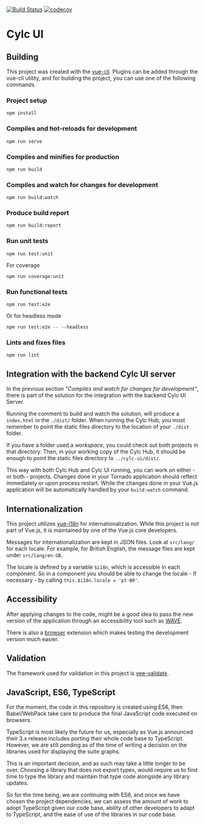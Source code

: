 [![Build Status](https://travis-ci.org/cylc/cylc-ui.svg?branch=master)](https://travis-ci.org/cylc/cylc-ui)
[![codecov](https://codecov.io/gh/cylc/cylc-ui/branch/master/graph/badge.svg)](https://codecov.io/gh/cylc/cylc-ui)

# Cylc UI

## Building

This project was created with the [vue-cli](https://cli.vuejs.org/). Plugins
can be added through the vue-cli utility, and for building the project, you
can use one of the following commands.

### Project setup

    npm install

### Compiles and hot-reloads for development

    npm run serve

### Compiles and minifies for production

    npm run build

### Compiles and watch for changes for development

    npm run build:watch

### Produce build report

    npm run build:report

### Run unit tests

    npm run test:unit

For coverage

    npm run coverage:unit

### Run functional tests

    npm run test:e2e

Or for headless mode

    npm run test:e2e -- --headless

### Lints and fixes files

    npm run lint

## Integration with the backend Cylc UI server

In the previous section _"Compiles and watch for changes for development"_,
there is part of the solution for the integration with the backend Cylc UI Server.

Running the comment to build and watch the solution, will produce a `index.html`
in the `./dist/` folder. When running the Cylc Hub, you must remember to point
the static files directory to the location of your `./dist` folder.

If you have a folder used a _workspace_, you could check out both projects in
that directory. Then, in your working copy of the Cylc Hub, it should be
enough to point the static files directory to `../cylc-ui/dist/`.

This way with both Cylc Hub and Cylc UI running, you can work on either -
or both - projects. Changes done in your Tornado application should reflect immediately
or upon process restart. While the changes done in your Vue.js application
will be automatically handled by your `build:watch` command.

## Internationalization

This project utilizes [vue-i18n](https://kazupon.github.io/vue-i18n/) for
internationalization. While this project is not part of Vue.js, it is maintained
by one of the Vue.js core developers.

Messages for internationalization are kept in JSON files. Look at
`src/lang/` for each locale. For example, for British English, the message
files are kept under `src/lang/en-GB`.

The locale is defined by a variable `$i18n`, which is accessible in each
component. So in a component you should be able to change the locale -
if necessary - by calling `this.$i18n.locale = 'pt-BR'`.

## Accessibility

After applying changes to the code, might be a good idea to pass the new version of
the application through an accessibility tool such as [WAVE](https://wave.webaim.org/).

There is also a [browser](https://wave.webaim.org/extension/) extension which makes
testing the development version much easier.

## Validation

The framework used for validation in this project is [vee-validate](https://baianat.github.io/vee-validate/).

## JavaScript, ES6, TypeScript

For the moment, the code in this repository is created using ES6, then Babel/WebPack take
care to produce the final JavaScript code executed on browsers.

TypeScript is most likely the future for us, especially as Vue.js announced their 3.x release
includes porting their whole code base to TypeScript. However, we are still pending as of the
time of writing a decision on the libraries used for displaying the suite graphs.

This is an important decision, and as such may take a little longer to be over. Choosing
a library that does not export types, would require us to find time to type the library
and maintain that type code alongside any library updates.

So for the time being, we are continuing with ES6, and once we have chosen the project
dependencies, we can assess the amount of work to adopt TypeScript given our code base,
ability of other developers to adapt to TypeScript, and the ease of use of the libraries
in our code base.
